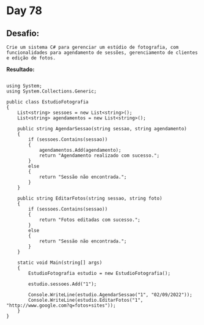 # Day 78

## Desafio:

	Crie um sistema C# para gerenciar um estúdio de fotografia, com funcionalidades para agendamento de sessões, gerenciamento de clientes e edição de fotos.
        
**Resultado:**

```cshap

using System;
using System.Collections.Generic;

public class EstudioFotografia
{
    List<string> sessoes = new List<string>();  
    List<string> agendamentos = new List<string>();

    public string AgendarSessao(string sessao, string agendamento)
    {
        if (sessoes.Contains(sessao))
        {
            agendamentos.Add(agendamento);
            return "Agendamento realizado com sucesso.";
        }
        else
        {
            return "Sessão não encontrada.";
        }
    }

    public string EditarFotos(string sessao, string foto)
    {
        if (sessoes.Contains(sessao))
        {
            return "Fotos editadas com sucesso.";
        }
        else
        {
            return "Sessão não encontrada.";
        }
    }

    static void Main(string[] args)  
    {
        EstudioFotografia estudio = new EstudioFotografia();
        
        estudio.sessoes.Add("1");

        Console.WriteLine(estudio.AgendarSessao("1", "02/09/2022"));
        Console.WriteLine(estudio.EditarFotos("1", "http://www.google.com?q=fotos+sites"));
    }
}

